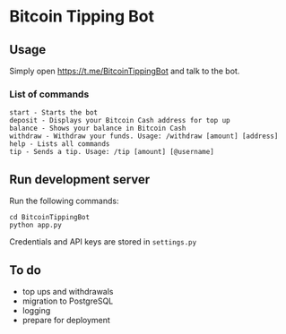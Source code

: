 # Bitcoin Tipping Bot

## Usage

Simply open https://t.me/BitcoinTippingBot and talk to the bot.

### List of commands

```
start - Starts the bot
deposit - Displays your Bitcoin Cash address for top up
balance - Shows your balance in Bitcoin Cash
withdraw - Withdraw your funds. Usage: /withdraw [amount] [address]
help - Lists all commands
tip - Sends a tip. Usage: /tip [amount] [@username]
```

## Run development server

Run the following commands:

```shell
cd BitcoinTippingBot
python app.py
```

Credentials and API keys are stored in `settings.py`

## To do

- top ups and withdrawals
- migration to PostgreSQL
- logging
- prepare for deployment

